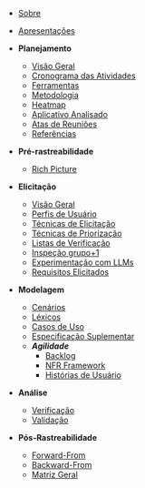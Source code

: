 - [Sobre](/README)
- [Apresentações](apresentacoes.md)

- **Planejamento**
  - [Visão Geral](/planejamento/README.md)
  - [Cronograma das Atividades](/planejamento/cronograma/README.md)
  - [Ferramentas](/planejamento/ferramentas/README.md)
  - [Metodologia](/planejamento/metodologias/README.md)
  - [Heatmap](/planejamento/heatmap/README.md)
  - [Aplicativo Analisado](/planejamento/aplicativo/README.md)
  - [Atas de Reuniões](/planejamento/atas/README.md)
  - [Referências](/planejamento/referencias/README.md)

- **Pré-rastreabilidade**
  - [Rich Picture](/planejamento/rich-picture/README.md)

- **Elicitação**
  - [Visão Geral](/elicitacao/README.md)
  - [Perfis de Usuário](/elicitacao/perfis_usuarios/perfis-de-usuario)
  - [Técnicas de Elicitação](/elicitacao/tecnicas_elicitacao/tec_elicitacao)
  - [Técnicas de Priorização](/elicitacao/tecnicas_priorizacao/tec-de-priorizacao)
  - [Listas de Verificação](/elicitacao/listas_verificacao/listas_verificacao)
  - [Inspeção grupo+1](/elicitacao/elicitacao_grupo_2/elicitacao_grupo_2)
  - [Experimentação com LLMs](/elicitacao/tecnicas_elicitacao/experimentacaoLLMs.md)
  - [Requisitos Elicitados](/elicitacao/tecnicas_elicitacao/requisitos_elicitados.md)

- **Modelagem**
  - [Cenários](/modelagem/cenarios.md)
  - [Léxicos](/modelagem/lexicos.md)
  - [Casos de Uso](/modelagem/casos_de_uso.md)
  - [Especificação Suplementar](/modelagem/especificacao_suplementar.md)
  - ***Agilidade***
    - [Backlog](/modelagem/agilidade/backlog.md)
    - [NFR Framework](/modelagem/agilidade/nfr_framework.md)
    - [Histórias de Usuário](/modelagem/agilidade/historias_de_usuario.md)

- **Análise**
  - [Verificação](analise/verif_principal.md)
  - [Validação](analise/valid_principal.md)

- **Pós-Rastreabilidade**
  - [Forward-From](pos-rastreabilidade/foward_from.md)
  - [Backward-From](pos-rastreabilidade/backward_from.md)
  - [Matriz Geral](pos-rastreabilidade/matriz_geral.md)